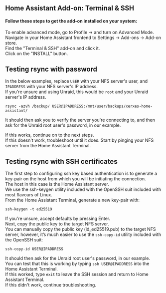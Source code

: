 ## Home Assistant Add-on: Terminal & SSH
#### Follow these steps to get the add-on installed on your system:  
To enable advanced mode, go to Profile -> and turn on Advanced Mode.  
Navigate in your Home Assistant frontend to Settings -> Add-ons -> Add-on store.  
Find the "Terminal & SSH" add-on and click it.  
Click on the "INSTALL" button.
## Testing rsync with password
In the below examples, replace ```USER``` with your NFS server's user, and ```IPADDRESS``` with your NFS server's IP address.  
If you're unsure and using Unraid, this would be ```root``` and your Unraid server's IP address.  

```rsync -azvh /backup/ USER@IPADDRESS:/mnt/user/backups/xerxes-home-assistant/```  

It should then ask you to verify the server you're connecting to, and then ask for the Unraid root user's password, in our example.  

If this works, continue on to the next steps.  
If this doesn't work, troubleshoot until it does. Start by pinging your NFS server from the Home Assistant Terminal.  
## Testing rsync with SSH certificates
The first step to configuring ssh key based authentication is to generate a key-pair on the host from which you will be initiating the connection.  
The host in this case is the Home Assistant server.  
We use the ssh-keygen utility included with the OpenSSH suit included with most flavours of Linux.  
From the Home Assistant Terminal, generate a new key-pair with:  

```ssh-keygen -t ed25519```  

If you're unsure, accept defaults by pressing Enter.  
Next, copy the public key to the target NFS server.  
You can manually copy the public key (id_ed25519.pub) to the target NFS server, however, it’s much easier to use the ```ssh-copy-id``` utility included with the OpenSSH suit:  

```ssh-copy-id USER@IPADDRESS```  

It should then ask for the Unraid root user's password, in our example.  
You can test that this is working by typing ```ssh USER@IPADDRESS``` into the Home Assistant Terminal.  
If this worked, type ```exit``` to leave the SSH session and return to Home Assistant Terminal.  
If this didn't work, continue troubleshooting.  
